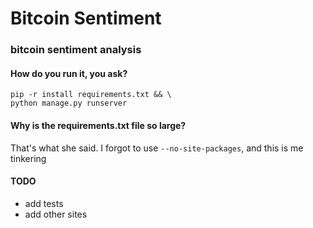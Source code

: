 # Bitcoin Sentiment
### bitcoin sentiment analysis

#### How do you run it, you ask?
    pip -r install requirements.txt && \
    python manage.py runserver

#### Why is the requirements.txt file so large?
That's what she said. I forgot to use `--no-site-packages`, and this is me tinkering

#### TODO
- add tests
- add other sites
